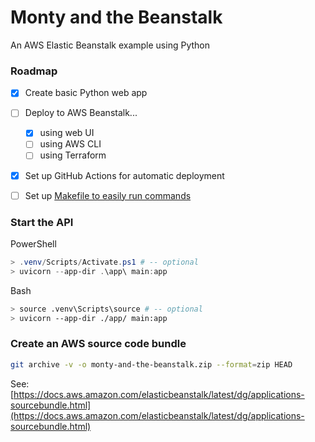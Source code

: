 # Monty and the Beanstalk 
An AWS Elastic Beanstalk example using Python


### Roadmap

- [x] Create basic Python web app
- [ ] Deploy to AWS Beanstalk...
  - [x] using web UI
  - [ ] using AWS CLI
  - [ ] using Terraform
- [x] Set up GitHub Actions for automatic deployment
- [ ] Set up [Makefile to easily run commands](https://earthly.dev/blog/python-makefile/)


### Start the API

PowerShell
```powershell
> .venv/Scripts/Activate.ps1 # -- optional
> uvicorn --app-dir .\app\ main:app
```

Bash
```bash
> source .venv\Scripts\source # -- optional
> uvicorn --app-dir ./app/ main:app
```

### Create an AWS source code bundle

```bash
git archive -v -o monty-and-the-beanstalk.zip --format=zip HEAD
```

See: [https://docs.aws.amazon.com/elasticbeanstalk/latest/dg/applications-sourcebundle.html](https://docs.aws.amazon.com/elasticbeanstalk/latest/dg/applications-sourcebundle.html)

